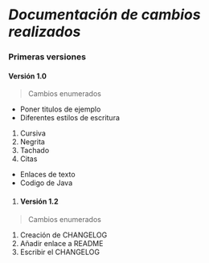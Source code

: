 # *Documentación de cambios realizados*

### Primeras versiones

#### Versión 1.0

>Cambios enumerados
- Poner titulos de ejemplo
- Diferentes estilos de escritura
1. Cursiva
2. Negrita
3. Tachado
4. Citas

- Enlaces de texto
- Codigo de Java

1. #### Versión 1.2

>Cambios enumerados

  1. Creación de CHANGELOG
  2. Añadir enlace a README
  3. Escribir el CHANGELOG